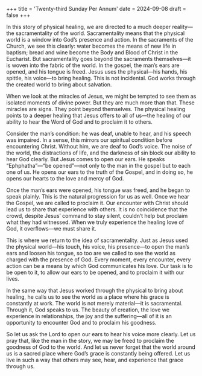 +++
title = 'Twenty-third Sunday Per Annum'
date = 2024-09-08
draft = false
+++

In this story of physical healing, we are directed to a much deeper reality—the sacramentality of the world. Sacramentality means that the physical world is a window into God’s presence and action. In the sacraments of the Church, we see this clearly: water becomes the means of new life in baptism; bread and wine become the Body and Blood of Christ in the Eucharist. But sacramentality goes beyond the sacraments themselves—it is woven into the fabric of the world. In the gospel, the man’s ears are opened, and his tongue is freed. Jesus uses the physical—his hands, his spittle, his voice—to bring healing. This is not incidental. God works through the created world to bring about salvation.


When we look at the miracles of Jesus, we might be tempted to see them as isolated moments of divine power. But they are much more than that. These miracles are signs. They point beyond themselves. The physical healing points to a deeper healing that Jesus offers to all of us—the healing of our ability to hear the Word of God and to proclaim it to others.


Consider the man’s condition: he was deaf, unable to hear, and his speech was impaired. In a sense, this mirrors our spiritual condition before encountering Christ. Without him, we are deaf to God’s voice. The noise of the world, the distractions of life, and the darkness of sin block our ability to hear God clearly. But Jesus comes to open our ears. He speaks “Ephphatha”—“be opened”—not only to the man in the gospel but to each one of us. He opens our ears to the truth of the Gospel, and in doing so, he opens our hearts to the love and mercy of God.


Once the man’s ears were opened, his tongue was freed, and he began to speak plainly. This is the natural progression for us as well. Once we hear the Gospel, we are called to proclaim it. Our encounter with Christ should lead us to share that experience with others. It is no coincidence that the crowd, despite Jesus’ command to stay silent, couldn’t help but proclaim what they had witnessed. When we truly experience the healing love of God, it overflows—we must share it.


This is where we return to the idea of sacramentality. Just as Jesus used the physical world—his touch, his voice, his presence—to open the man’s ears and loosen his tongue, so too are we called to see the world as charged with the presence of God. Every moment, every encounter, every action can be a means by which God communicates his love. Our task is to be open to it, to allow our ears to be opened, and to proclaim it with our lives.


In the same way that Jesus worked through the physical to bring about healing, he calls us to see the world as a place where his grace is constantly at work. The world is not merely material—it is sacramental. Through it, God speaks to us. The beauty of creation, the love we experience in relationships, the joy and the suffering—all of it is an opportunity to encounter God and to proclaim his goodness.


So let us ask the Lord to open our ears to hear his voice more clearly. Let us pray that, like the man in the story, we may be freed to proclaim the goodness of God to the world. And let us never forget that the world around us is a sacred place where God’s grace is constantly being offered. Let us live in such a way that others may see, hear, and experience that grace through us.

